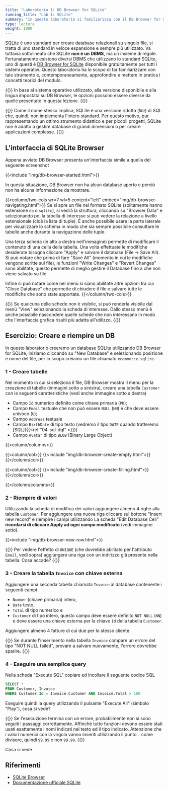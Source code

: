 ```yaml
---
title: "Laboratorio 1: DB Browser for SQLite"
running_title: "Lab 1: SQLite"
summary: "In questo laboratorio si familiarizza con il DB Browser for SQLite analizzando e manipolando tabelle."
type: lecture
weight: 1000
---
```


[SQLite][2] è uno standard per creare database relazionali su singolo file, si tratta di uno standard in veloce espansione e sempre più utilizzato. Va tuttavia sottolineato che SQLite **non è un DBMS**, ma un insieme di regole. Fortunatamente esistono diversi DBMS che utilizzano lo standard SQLite, uno di questi è [DB Browser for SQLite][2] disponibile gratuitamente per tutti i sistemi operativi. Questo laboratorio ha lo scopo di far familiarizzare con tale strumento e, contemporaneamente, approfondire e mettere in pratica i concetti teorici del modulo.

{{<important>}}
In base al sistema operativo utilizzato, alla versione disponibile e alla lingua impostata su DB Browser, le opzioni possono essere diverse da quelle presentate in questa lezione.
{{</important>}}

{{<attention>}}
Come il nome stesso implica, SQLite è una versione ridotta (*lite*) di SQL che, quindi, non implementa l'intero standard. Per questo motivo, pur rappresentando un ottimo strumento didattico e per piccoli progetti, SQLite non è adatto a gestire database di grandi dimensioni o per creare applicazioni complesse.
{{</attention>}}

## L'interfaccia di SQLite Browser
Appena avviato DB Browser presenta un'interfaccia simile a quella del seguente screenshot

{{<include "img/db-browser-started.html">}}

In questa situazione, DB Browser non ha alcun database aperto e perciò non ha alcuna informazione da mostrare. 

{{<column/two-cols wr=7 wl=5 content="left" embed="img/db-browser-navigating.html">}}
Se si apre un file nel formato SQLite (solitamente hanno estensione `db` o `sqlite`), si vedrà la struttura, cliccando su "Browser Data" e selezionando poi la tabella di interesse si può vedere la relazione a livello estensionale (cioè la lista di tuple). È anche possibile usare la parte laterale per visualizzare lo schema in modo che sia sempre possibile consultare le tabelle anche durante la navigazione delle tuple.

Una terza scheda (in alto a destra nell'immagine) permette di modificare il contenuto di una cella della tabella. Una volta effettuate le modifiche desiderate bisogna cliccare "Apply" e salvare il database (File -> Save All). Si può notare che prima di fare "Save All" (momento in cui le modifiche vengono scritte sul file), le funzioni "Write Changes" e "Revert Changes" sono abilitate, questo permette di meglio gestire il Database fino a che non viene salvato su file.

Infine si può notare come nel menù si siano abilitate altre opzioni tra cui "Close Database" che permette di chiudere il file e salvare tutte le modifiche che sono state apportate.
{{</column/two-cols>}}

{{<important>}}
Se qualcuna delle schede non è visibile, si può renderla visibile dal menù "View" selezionando la scheda di interesse. Dallo stesso menù è anche possibile nascondere quelle schede che non interessano in modo che l'interfaccia grafica risulti più adatta all'utilizzo.
{{</important>}}

## Esercizio: Creare e riempire un DB
In questo laboratorio creeremo un database SQLIte utilizzando DB Browser for SQLite, iniziamo cliccando su "New Database" e selezionando posizione e nome del file, per lo scopo creiamo un file chiamato `ecommerce.sqlite`.

### 1 - Creare tabelle
Nel momento in cui si seleziona il file, DB Browser mostra il menù per la creazione di tabelle (immagini sotto a sinistra), creare una tabella `Customer` con le seguenti caratteristiche (vedi anche immagine sotto a destra)
* Campo `Id` numerico definito come chiave primaria (`PK`);
* Campo `Email` testuale che non può essere `NULL` (`NN`) e che deve essere univoco (`U`);
* Campo `Address` testuale
* Campo `BirthDate` di tipo testo (vedremo il tipo `DATE` quando tratteremo [SQL]({{<ref "04-sql-dql" >}})) 
* Campo `Avatar` di tipo `BLOB` (Binary Large Object)

{{<column/columns>}}

{{<column/col>}}
{{<include "img/db-browser-create-empty.html">}}
{{</column/col>}}

{{<column/col>}}
{{<include "img/db-browser-create-filling.html">}}
{{</column/col>}}

{{</column/columns>}}

### 2 - Riempire di valori
Utilizzando la scheda di modifica dei valori aggiungere almeno 4 righe alla tabella `Customer`. Per aggiungere una nuova riga cliccare sul bottone "Insert new record" e riempire i campi utilizzando La scheda "Edit Database Cell" **ricordarsi di cliccare Apply ad ogni campo modificato** (vedi immagine sotto).

{{<include "img/db-browser-new-row.html">}}


{{<exercise>}}
Per vedere l'effetto di `UNIQUE` (che dovrebbe abilitato per l'attributo `Email`, vedi sopra) aggiungere una riga con un indirizzo già presente nella tabella. Cosa accade?
{{</exercise>}}

### 3 - Creare la tabella `Invoice` con chiave esterna
Aggiungere una seconda tabella chiamata `Invoice` al database contenente i seguenti campi
* `Number` (chiave primaria) intero,
* `Date` testo,
* `Total` di tipo numerico e
* `Customer` di tipo intero, questo campo deve essere definito `NOT NULL` (`NN`) e deve essere una chiave esterna per la chiave `Id` della tabella `Customer`.

Aggiungere almeno 4 fatture di cui due per lo stesso cliente.

{{<important>}}
Se durante l'inserimento nella tabella `Invoice` compare un errore del tipo "NOT NULL failed", provare a salvare nuovamente, l'errore dovrebbe sparire.
{{</important>}}

### 4 - Eseguire una semplice query
Nella scheda "Execute SQL" copiare ed incollare il seguente codice SQL

```sql
SELECT *
FROM Customer, Invoice
WHERE Customer.Id = Invoice.Customer AND Invoice.Total > 100
```

Eseguire quindi la query utilizzando il pulsante "Execute All" (simbolo "Play"), cosa si vede?

{{<attention>}}
Se l'esecuzione termina con un errore, probabilmente non si sono seguiti i passaggi correttamente. Affinché tutto funzioni devono essere stati usati esattamente i nomi indicati nel testo ed il tipo indicato. Attenzione che i valori numerici con la virgola vanno inseriti utilizzando il punto `.` come divisore, quindi `99.99` e non `99,99`.
{{</attention>}}

Cosa si vede

## Riferimenti
* [SQLite Browser][1]
* [Documentazione ufficiale SQLite][2]
  
[1]: https://sqlitebrowser.org/
[2]: https://www.sqlite.org/